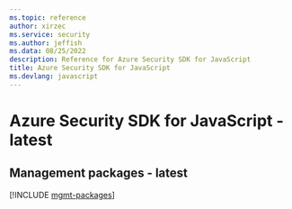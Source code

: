 ```yaml
---
ms.topic: reference
author: xirzec
ms.service: security
ms.author: jeffish
ms.data: 08/25/2022
description: Reference for Azure Security SDK for JavaScript
title: Azure Security SDK for JavaScript
ms.devlang: javascript
---
```

# Azure Security SDK for JavaScript - latest

## Management packages - latest
[!INCLUDE [mgmt-packages](security-mgmt-index.md)]